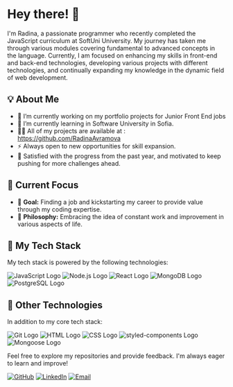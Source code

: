 # Hey there! 👋

I'm Radina, a passionate programmer who recently completed the JavaScript curriculum at SoftUni University. My journey has taken me through various modules covering fundamental to advanced concepts in the language. Currently, I am focused on enhancing my skills in front-end and back-end technologies, developing various projects with different technologies, and continually expanding my knowledge in the dynamic field of web development.

## 💡 About Me
- 🔭 I’m currently working on my portfolio projects for Junior Front End jobs
- 🌱 I’m currently learning in Software University in Sofia.
- 👨‍💻 All of my projects are available at : https://github.com/RadinaAvramova
- ⚡ Always open to new opportunities for skill expansion.
- 🌟 Satisfied with the progress from the past year, and motivated to keep pushing for more challenges ahead.

## 🚀 Current Focus

- 🎯 **Goal:** Finding a job and kickstarting my career to provide value through my coding expertise.
- 🔄 **Philosophy:** Embracing the idea of constant work and improvement in various aspects of life.

## 🔧 My Tech Stack

My tech stack is powered by the following technologies:

![JavaScript Logo](https://img.shields.io/badge/JavaScript-F7DF1E?style=for-the-badge&logo=javascript&logoColor=black)
![Node.js Logo](https://img.shields.io/badge/Node.js-339933?style=for-the-badge&logo=node.js&logoColor=white)
![React Logo](https://img.shields.io/badge/React-61DAFB?style=for-the-badge&logo=react&logoColor=black)
![MongoDB Logo](https://img.shields.io/badge/MongoDB-47A248?style=for-the-badge&logo=mongodb&logoColor=white)
![PostgreSQL Logo](https://img.shields.io/badge/PostgreSQL-336791?style=for-the-badge&logo=postgresql&logoColor=white)

## 💼 Other Technologies

In addition to my core tech stack:

![Git Logo](https://img.shields.io/badge/Git-F05032?style=for-the-badge&logo=git&logoColor=white)
![HTML Logo](https://img.shields.io/badge/HTML5-E34F26?style=for-the-badge&logo=html5&logoColor=white)
![CSS Logo](https://img.shields.io/badge/CSS3-1572B6?style=for-the-badge&logo=css3&logoColor=white)
![styled-components Logo](https://img.shields.io/badge/styled_components-DB7093?style=for-the-badge&logo=styled-components&logoColor=white)
![Mongoose Logo](https://img.shields.io/badge/Mongoose-880000?style=for-the-badge&logo=mongoose&logoColor=white)

Feel free to explore my repositories and provide feedback. I'm always eager to learn and improve!

[![GitHub](https://img.shields.io/badge/GitHub-Black?style=for-the-badge&logo=github)](https://github.com/RadinaAvramova)
[![LinkedIn](https://img.shields.io/badge/LinkedIn-Blue?style=for-the-badge&logo=linkedin)](https://www.linkedin.com/in/radina-avramova-a5964a286/)
[![Email](https://img.shields.io/badge/Email-Gmail-red?style=for-the-badge&logo=gmail)](mailto:radia.avramova@gmail.com)
